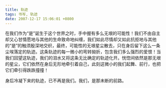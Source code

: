 ```yaml
---
title: 轨迹
tags: 书写, 轨迹
date: 2007-12-17 15:06:01 +0800
---
```



在我们作为“是”诞生于这个世界之时，手中握有多么无垠的可能性！我们不由自主却又心甘情愿地与其他的生命致命地纠缠，我们如此尽情却又如此抗拒地与其他的“是”的触须殷深地交织，最终，可能性的无垠星尘散去，只在身后留下这么一条尘埃落定的轨迹。这条轨迹的每一微小的弯转拗折，包含我们多么强烈的爱恨！当我们回望这轨迹，我们的泪水又将这条无比确定的轨迹化开。恍惚间依然是那无垠的星尘，它们依然在身后无形地牵引着自己，此刻这微小的我们起舞、前行，也把它们牵引得跌跌撞撞！

身后冷凝下来的轨迹，已不再是我们。我们，是那未断的前路。

